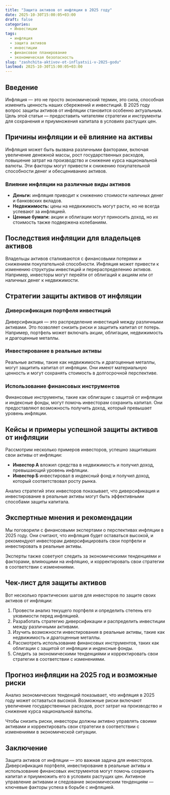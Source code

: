 ```yaml
---
title: "Защита активов от инфляции в 2025 году"
date: 2025-10-30T15:00:05+03:00
draft: false
categories:
  - Инвестиции
tags:
  - инфляция
  - защита активов
  - инвестиции
  - финансовое планирование
  - экономическая безопасность
slug: "zashchita-aktivov-ot-inflyatsii-v-2025-godu"
lastmod: 2025-10-30T15:00:05+03:00
---
```


## Введение

Инфляция — это не просто экономический термин, это сила, способная изменить ценность наших сбережений и инвестиций. В 2025 году вопрос защиты активов от инфляции становится особенно актуальным. Цель этой статьи — предоставить читателям стратегии и инструменты для сохранения и приумножения капитала в условиях растущих цен.

## Причины инфляции и её влияние на активы

Инфляция может быть вызвана различными факторами, включая увеличение денежной массы, рост государственных расходов, повышение затрат на производство и снижение курса национальной валюты. Эти факторы могут привести к снижению покупательной способности денег и обесцениванию активов.

### Влияние инфляции на различные виды активов

- **Деньги:** инфляция приводит к снижению стоимости наличных денег и банковских вкладов.
- **Недвижимость:** цены на недвижимость могут расти, но не всегда успевают за инфляцией.
- **Ценные бумаги:** акции и облигации могут приносить доход, но их стоимость также подвержена колебаниям.

## Последствия инфляции для владельцев активов

Владельцы активов сталкиваются с финансовыми потерями и снижением покупательной способности. Инфляция может привести к изменению структуры инвестиций и перераспределению активов. Например, инвесторы могут перейти от облигаций к акциям или от наличных денег к недвижимости.

## Стратегии защиты активов от инфляции

### Диверсификация портфеля инвестиций

Диверсификация — это распределение инвестиций между различными активами. Это позволяет снизить риски и защитить капитал от потерь. Например, портфель может включать акции, облигации, недвижимость и драгоценные металлы.

### Инвестирование в реальные активы

Реальные активы, такие как недвижимость и драгоценные металлы, могут защитить капитал от инфляции. Они имеют материальную ценность и могут сохранять стоимость в долгосрочной перспективе.

### Использование финансовых инструментов

Финансовые инструменты, такие как облигации с защитой от инфляции и индексные фонды, могут помочь инвесторам сохранить капитал. Они предоставляют возможность получить доход, который превышает уровень инфляции.

## Кейсы и примеры успешной защиты активов от инфляции

Рассмотрим несколько примеров инвесторов, успешно защитивших свои активы от инфляции:

- **Инвестор А** вложил средства в недвижимость и получил доход, превышающий уровень инфляции.
- **Инвестор Б** инвестировал в индексный фонд и получил доход, который соответствовал росту рынка.

Анализ стратегий этих инвесторов показывает, что диверсификация и инвестирование в реальные активы могут быть эффективными способами защиты капитала.

## Экспертные мнения и рекомендации

Мы поговорили с финансовыми экспертами о перспективах инфляции в 2025 году. Они считают, что инфляция будет оставаться высокой, и рекомендуют инвесторам диверсифицировать свои портфели и инвестировать в реальные активы.

Эксперты также советуют следить за экономическими тенденциями и факторами, влияющими на инфляцию, и корректировать свои стратегии в соответствии с изменениями.

## Чек-лист для защиты активов

Вот несколько практических шагов для инвесторов по защите своих активов от инфляции:

1. Провести анализ текущего портфеля и определить степень его уязвимости перед инфляцией.
2. Разработать стратегию диверсификации и распределить инвестиции между различными активами.
3. Изучить возможности инвестирования в реальные активы, такие как недвижимость и драгоценные металлы.
4. Рассмотреть использование финансовых инструментов, таких как облигации с защитой от инфляции и индексные фонды.
5. Следить за экономическими тенденциями и корректировать свои стратегии в соответствии с изменениями.

## Прогноз инфляции на 2025 год и возможные риски

Анализ экономических тенденций показывает, что инфляция в 2025 году может оставаться высокой. Возможные риски включают увеличение государственных расходов, рост затрат на производство и снижение курса национальной валюты.

Чтобы снизить риски, инвесторы должны активно управлять своими активами и корректировать свои стратегии в соответствии с изменениями в экономической ситуации.

## Заключение

Защита активов от инфляции — это важная задача для инвесторов. Диверсификация портфеля, инвестирование в реальные активы и использование финансовых инструментов могут помочь сохранить капитал и приумножить его в условиях растущих цен. Активное управление активами и следование экономическим тенденциям — ключевые факторы успеха в борьбе с инфляцией.

